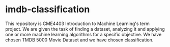 # imdb-classification

This repository is CME4403 Introduction to Machine Learning's term project. We are given the task of finding a dataset, analyzing it and applying one or more machine learning algorithms for a specific objective. We have chosen TMDB 5000 Movie Dataset and we have chosen classification.
